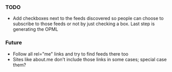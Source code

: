 ### TODO

- Add checkboxes next to the feeds discovered so people can choose to subscribe to those feeds or not by just checking a box. Last step is generating the OPML

### Future

- Follow all rel="me" links and try to find feeds there too
- Sites like about.me don't include those links in some cases; special case them?
